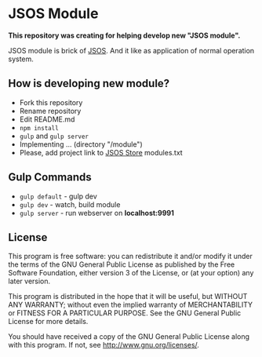 # JSOS Module

**This repository was creating for helping develop new "JSOS module".**

JSOS module is brick of [JSOS](https://github.com/Ermak-13/jsos).
And it like as application of normal operation system.

## How is developing new module?
* Fork this repository
* Rename repository
* Edit README.md
* `npm install`
* `gulp` and `gulp server`
* Implementing ... (directory "/module")
* Please, add project link to [JSOS Store](https://github.com/Ermak-13/jsos-store) modules.txt

## Gulp Commands
* `gulp default` - gulp dev
* `gulp dev` - watch, build module
* `gulp server` - run webserver on **localhost:9991**

## License
This program is free software: you can redistribute it and/or modify
it under the terms of the GNU General Public License as published by
the Free Software Foundation, either version 3 of the License, or
(at your option) any later version.

This program is distributed in the hope that it will be useful,
but WITHOUT ANY WARRANTY; without even the implied warranty of
MERCHANTABILITY or FITNESS FOR A PARTICULAR PURPOSE.  See the
GNU General Public License for more details.

You should have received a copy of the GNU General Public License
along with this program.  If not, see <http://www.gnu.org/licenses/>.
